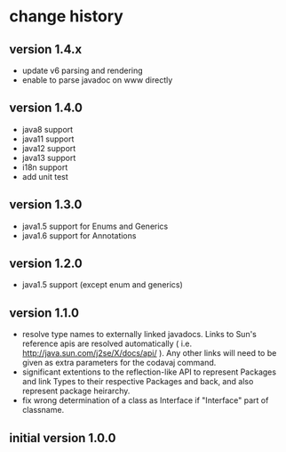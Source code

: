 # change history

## version 1.4.x

 * update v6 parsing and rendering
 * enable to parse javadoc on www directly

## version 1.4.0

 * java8 support
 * java11 support
 * java12 support
 * java13 support
 * i18n support
 * add unit test

## version 1.3.0

 * java1.5 support for Enums and Generics
 * java1.6 support for Annotations

## version 1.2.0

 * java1.5 support (except enum and generics)

## version 1.1.0

 * resolve type names to externally linked javadocs. Links to Sun's
   reference apis are resolved automatically
   ( i.e. http://java.sun.com/j2se/X/docs/api/ ).
   Any other links will need to be given as extra parameters for the
   codavaj command.
 * significant extentions to the reflection-like API to represent Packages
   and link Types to their respective Packages and back, and also represent
   package heirarchy.
 * fix wrong determination of a class as Interface if "Interface" part of
   classname.

## initial version 1.0.0
